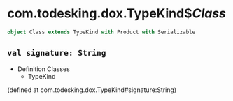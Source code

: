 # com.todesking.dox.TypeKind$$Class$


```scala
object Class extends TypeKind with Product with Serializable
```


 `val signature: String`
-------------------------

* Definition Classes
  * TypeKind

(defined at com.todesking.dox.TypeKind#signature:String)


